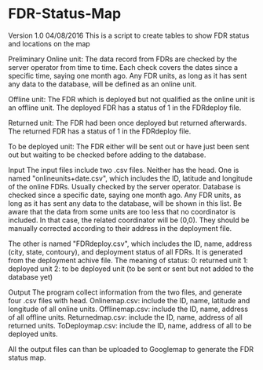 # FDR-Status-Map

Version 1.0
04/08/2016
This is a script to create tables to show FDR status and locations on the map

Preliminary
Online unit: The data record from FDRs are checked by the server operator from time to time. Each check covers the dates since a specific time, saying one month ago. Any FDR units, as long as it has sent any data to the database, will be defined as an online unit.

Offline unit: The FDR which is deployed but not qualified as the online unit is an offline unit. The deployed FDR has a status of 1 in the FDRdeploy file.

Returned unit: The FDR had been once deployed but returned afterwards. The returned FDR has a status of 1 in the FDRdeploy file.

To be deployed unit: The FDR either will be sent out or have just been sent out but waiting to be checked before adding to the database.

Input
The input files include two .csv files. Neither has the head.
One is named "onlineunits+date.csv", which includes the ID, latitude and longitude of the online FDRs. Usually checked by the server operator. Database is checked since a specific date, saying one month ago. Any FDR units, as long as it has sent any data to the database, will be shown in this list. Be aware that the data from some units are too less that no coordinator is included. In that case, the related coordinator will be (0,0). They should be manually corrected according to their address in the deployment file. 

The other is named "FDRdeploy.csv", which includes the ID, name, address (city, state, contoury), and deployment status of all FDRs. It is generated from the deployment achive file. The meaning of status:
0: returned unit
1: deployed unit
2: to be deployed unit (to be sent or sent but not added to the database yet)

Output
The program collect information from the two files, and generate four .csv files with head.
Onlinemap.csv: include the ID, name, latitude and longitude of all online units.
Offlinemap.csv: include the ID, name, address of all offline units.
Returnedmap.csv: include the ID, name, address of all returned units.
ToDeploymap.csv: include the ID, name, address of all to be deployed units.

All the output files can than be uploaded to Googlemap to generate the FDR status map.

